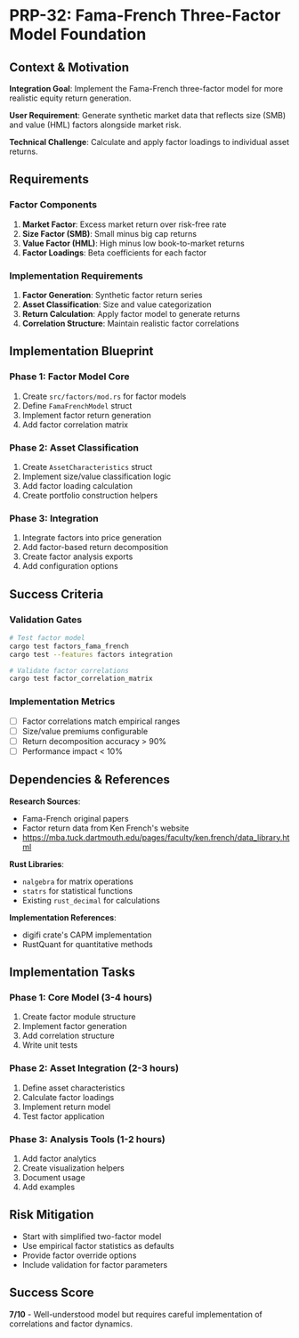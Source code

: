 # PRP-32: Fama-French Three-Factor Model Foundation

## Context & Motivation

**Integration Goal**: Implement the Fama-French three-factor model for more realistic equity return generation.

**User Requirement**: Generate synthetic market data that reflects size (SMB) and value (HML) factors alongside market risk.

**Technical Challenge**: Calculate and apply factor loadings to individual asset returns.

## Requirements

### Factor Components
1. **Market Factor**: Excess market return over risk-free rate
2. **Size Factor (SMB)**: Small minus big cap returns
3. **Value Factor (HML)**: High minus low book-to-market returns
4. **Factor Loadings**: Beta coefficients for each factor

### Implementation Requirements
1. **Factor Generation**: Synthetic factor return series
2. **Asset Classification**: Size and value categorization
3. **Return Calculation**: Apply factor model to generate returns
4. **Correlation Structure**: Maintain realistic factor correlations

## Implementation Blueprint

### Phase 1: Factor Model Core
1. Create `src/factors/mod.rs` for factor models
2. Define `FamaFrenchModel` struct
3. Implement factor return generation
4. Add factor correlation matrix

### Phase 2: Asset Classification
1. Create `AssetCharacteristics` struct
2. Implement size/value classification logic
3. Add factor loading calculation
4. Create portfolio construction helpers

### Phase 3: Integration
1. Integrate factors into price generation
2. Add factor-based return decomposition
3. Create factor analysis exports
4. Add configuration options

## Success Criteria

### Validation Gates
```bash
# Test factor model
cargo test factors_fama_french
cargo test --features factors integration

# Validate factor correlations
cargo test factor_correlation_matrix
```

### Implementation Metrics
- [ ] Factor correlations match empirical ranges
- [ ] Size/value premiums configurable
- [ ] Return decomposition accuracy > 90%
- [ ] Performance impact < 10%

## Dependencies & References

**Research Sources**:
- Fama-French original papers
- Factor return data from Ken French's website
- https://mba.tuck.dartmouth.edu/pages/faculty/ken.french/data_library.html

**Rust Libraries**:
- `nalgebra` for matrix operations
- `statrs` for statistical functions
- Existing `rust_decimal` for calculations

**Implementation References**:
- digifi crate's CAPM implementation
- RustQuant for quantitative methods

## Implementation Tasks

### Phase 1: Core Model (3-4 hours)
1. Create factor module structure
2. Implement factor generation
3. Add correlation structure
4. Write unit tests

### Phase 2: Asset Integration (2-3 hours)
1. Define asset characteristics
2. Calculate factor loadings
3. Implement return model
4. Test factor application

### Phase 3: Analysis Tools (1-2 hours)
1. Add factor analytics
2. Create visualization helpers
3. Document usage
4. Add examples

## Risk Mitigation
- Start with simplified two-factor model
- Use empirical factor statistics as defaults
- Provide factor override options
- Include validation for factor parameters

## Success Score
**7/10** - Well-understood model but requires careful implementation of correlations and factor dynamics.